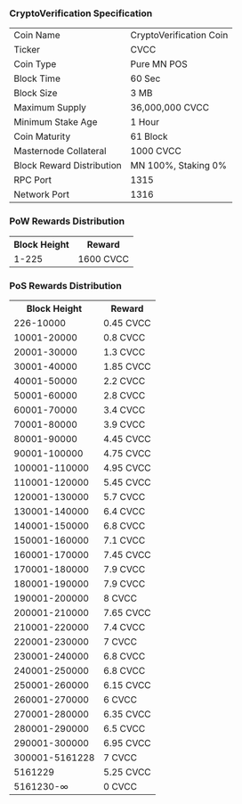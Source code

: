 ### CryptoVerification Specification



<table>
<tr><td>Coin Name</td><td>CryptoVerification Coin</td></tr>
<tr><td>Ticker</td><td>CVCC</td></tr>
<tr><td>Coin Type</td><td>Pure MN POS</td></tr>
<tr><td>Block Time</td><td>60 Sec</td></tr>
<tr><td>Block Size</td><td>3 MB</td></tr>
<tr><td>Maximum Supply</td><td>36,000,000 CVCC</td></tr>
<tr><td>Minimum Stake Age</td><td>1 Hour</td></tr>
<tr><td>Coin Maturity</td><td>61 Block</td></tr>
<tr><td>Masternode Collateral</td><td>1000 CVCC</td></tr>
<tr><td>Block Reward Distribution</td><td>MN 100%, Staking 0%</td></tr>
<tr><td>RPC Port</td><td>1315</td></tr>
<tr><td>Network Port</td><td>1316</td></tr>
</table>

### PoW Rewards Distribution
 
 

<table>
<th>Block Height</th><th>Reward</th>
<tr><td>1-225</td><td>1600 CVCC</td></tr>
</table>

### PoS Rewards Distribution



<table>
<th>Block Height</th><th>Reward</th>
<tr><td>226-10000</td><td>0.45 CVCC</td></tr>
<tr><td>10001-20000</td><td>0.8 CVCC</td></tr>
<tr><td>20001-30000</td><td>1.3 CVCC</td></tr>
<tr><td>30001-40000</td><td>1.85 CVCC</td></tr>
<tr><td>40001-50000</td><td>2.2 CVCC</td></tr>
<tr><td>50001-60000</td><td>2.8 CVCC</td></tr>
<tr><td>60001-70000</td><td>3.4 CVCC</td></tr>
<tr><td>70001-80000</td><td>3.9 CVCC</td></tr>
<tr><td>80001-90000</td><td>4.45 CVCC</td></tr>
<tr><td>90001-100000</td><td>4.75 CVCC</td></tr>
<tr><td>100001-110000</td><td>4.95 CVCC</td></tr>
<tr><td>110001-120000</td><td>5.45 CVCC</td></tr>
<tr><td>120001-130000</td><td>5.7 CVCC</td></tr>
<tr><td>130001-140000</td><td>6.4 CVCC</td></tr>
<tr><td>140001-150000</td><td>6.8 CVCC</td></tr>
<tr><td>150001-160000</td><td>7.1 CVCC</td></tr>
<tr><td>160001-170000</td><td>7.45 CVCC</td></tr>
<tr><td>170001-180000</td><td>7.9 CVCC</td></tr>
<tr><td>180001-190000</td><td>7.9 CVCC</td></tr>
<tr><td>190001-200000</td><td>8 CVCC</td></tr>
<tr><td>200001-210000</td><td>7.65 CVCC</td></tr>
<tr><td>210001-220000</td><td>7.4 CVCC</td></tr>
<tr><td>220001-230000</td><td>7 CVCC</td></tr>
<tr><td>230001-240000</td><td>6.8 CVCC</td></tr>
<tr><td>240001-250000</td><td>6.8 CVCC</td></tr>
<tr><td>250001-260000</td><td>6.15 CVCC</td></tr>
<tr><td>260001-270000</td><td>6 CVCC</td></tr>
<tr><td>270001-280000</td><td>6.35 CVCC</td></tr>
<tr><td>280001-290000</td><td>6.5 CVCC</td></tr>
<tr><td>290001-300000</td><td>6.95 CVCC</td></tr>
<tr><td>300001-5161228</td><td>7 CVCC</td></tr>
<tr><td>5161229</td><td>5.25 CVCC</td></tr>
<tr><td>5161230-∞</td><td>0 CVCC</td></tr>
</table>